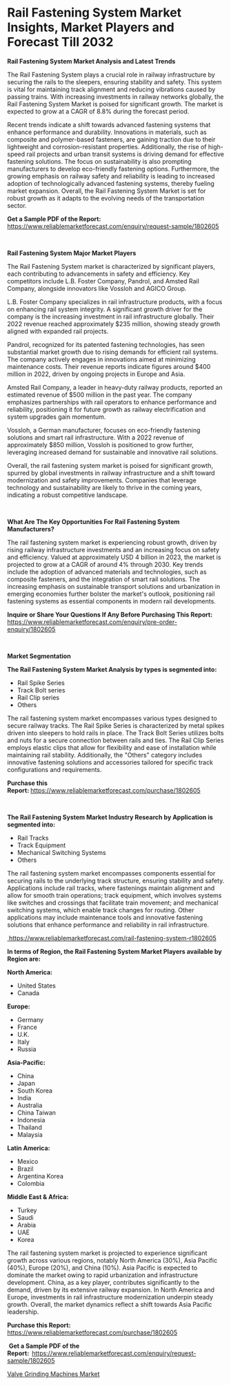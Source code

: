 <p><h1>Rail Fastening System Market Insights, Market Players and Forecast Till 2032</h1></p><p><strong>Rail Fastening System Market Analysis and Latest Trends</strong></p>
<p><p>The Rail Fastening System plays a crucial role in railway infrastructure by securing the rails to the sleepers, ensuring stability and safety. This system is vital for maintaining track alignment and reducing vibrations caused by passing trains. With increasing investments in railway networks globally, the Rail Fastening System Market is poised for significant growth. The market is expected to grow at a CAGR of 8.8% during the forecast period. </p><p>Recent trends indicate a shift towards advanced fastening systems that enhance performance and durability. Innovations in materials, such as composite and polymer-based fasteners, are gaining traction due to their lightweight and corrosion-resistant properties. Additionally, the rise of high-speed rail projects and urban transit systems is driving demand for effective fastening solutions. The focus on sustainability is also prompting manufacturers to develop eco-friendly fastening options. Furthermore, the growing emphasis on railway safety and reliability is leading to increased adoption of technologically advanced fastening systems, thereby fueling market expansion. Overall, the Rail Fastening System Market is set for robust growth as it adapts to the evolving needs of the transportation sector.</p></p>
<p><strong>Get a Sample PDF of the Report:&nbsp;</strong> <a href="https://www.reliablemarketforecast.com/enquiry/request-sample/1802605?utm_campaign=1134&utm_medium=2&utm_source=Github&utm_content=ia&utm_term=19022025&utm_id=rail-fastening-system">https://www.reliablemarketforecast.com/enquiry/request-sample/1802605</a></p>
<p>&nbsp;</p>
<p><strong>Rail Fastening System Major Market Players</strong></p>
<p><p>The Rail Fastening System market is characterized by significant players, each contributing to advancements in safety and efficiency. Key competitors include L.B. Foster Company, Pandrol, and Amsted Rail Company, alongside innovators like Vossloh and AGICO Group.</p><p>L.B. Foster Company specializes in rail infrastructure products, with a focus on enhancing rail system integrity. A significant growth driver for the company is the increasing investment in rail infrastructure globally. Their 2022 revenue reached approximately $235 million, showing steady growth aligned with expanded rail projects.</p><p>Pandrol, recognized for its patented fastening technologies, has seen substantial market growth due to rising demands for efficient rail systems. The company actively engages in innovations aimed at minimizing maintenance costs. Their revenue reports indicate figures around $400 million in 2022, driven by ongoing projects in Europe and Asia.</p><p>Amsted Rail Company, a leader in heavy-duty railway products, reported an estimated revenue of $500 million in the past year. The company emphasizes partnerships with rail operators to enhance performance and reliability, positioning it for future growth as railway electrification and system upgrades gain momentum.</p><p>Vossloh, a German manufacturer, focuses on eco-friendly fastening solutions and smart rail infrastructure. With a 2022 revenue of approximately $850 million, Vossloh is positioned to grow further, leveraging increased demand for sustainable and innovative rail solutions.</p><p>Overall, the rail fastening system market is poised for significant growth, spurred by global investments in railway infrastructure and a shift toward modernization and safety improvements. Companies that leverage technology and sustainability are likely to thrive in the coming years, indicating a robust competitive landscape.</p></p>
<p>&nbsp;</p>
<p><strong>What Are The Key Opportunities For Rail Fastening System Manufacturers?</strong></p>
<p><p>The rail fastening system market is experiencing robust growth, driven by rising railway infrastructure investments and an increasing focus on safety and efficiency. Valued at approximately USD 4 billion in 2023, the market is projected to grow at a CAGR of around 4% through 2030. Key trends include the adoption of advanced materials and technologies, such as composite fasteners, and the integration of smart rail solutions. The increasing emphasis on sustainable transport solutions and urbanization in emerging economies further bolster the market's outlook, positioning rail fastening systems as essential components in modern rail developments.</p></p>
<p><strong>Inquire or Share Your Questions If Any Before Purchasing This Report:</strong> <a href="https://www.reliablemarketforecast.com/enquiry/pre-order-enquiry/1802605?utm_campaign=1134&utm_medium=2&utm_source=Github&utm_content=ia&utm_term=19022025&utm_id=rail-fastening-system">https://www.reliablemarketforecast.com/enquiry/pre-order-enquiry/1802605</a></p>
<p>&nbsp;</p>
<p><strong>Market Segmentation</strong></p>
<p><strong>The Rail Fastening System Market Analysis by types is segmented into:</strong></p>
<p><ul><li>Rail Spike Series</li><li>Track Bolt series</li><li>Rail Clip series</li><li>Others</li></ul></p>
<p><p>The rail fastening system market encompasses various types designed to secure railway tracks. The Rail Spike Series is characterized by metal spikes driven into sleepers to hold rails in place. The Track Bolt Series utilizes bolts and nuts for a secure connection between rails and ties. The Rail Clip Series employs elastic clips that allow for flexibility and ease of installation while maintaining rail stability. Additionally, the "Others" category includes innovative fastening solutions and accessories tailored for specific track configurations and requirements.</p></p>
<p><strong>Purchase this Report:&nbsp;</strong><a href="https://www.reliablemarketforecast.com/purchase/1802605?utm_campaign=1134&utm_medium=2&utm_source=Github&utm_content=ia&utm_term=19022025&utm_id=rail-fastening-system">https://www.reliablemarketforecast.com/purchase/1802605</a></p>
<p>&nbsp;</p>
<p><strong>The Rail Fastening System Market Industry Research by Application is segmented into:</strong></p>
<p><ul><li>Rail Tracks</li><li>Track Equipment</li><li>Mechanical Switching Systems</li><li>Others</li></ul></p>
<p><p>The rail fastening system market encompasses components essential for securing rails to the underlying track structure, ensuring stability and safety. Applications include rail tracks, where fastenings maintain alignment and allow for smooth train operations; track equipment, which involves systems like switches and crossings that facilitate train movement; and mechanical switching systems, which enable track changes for routing. Other applications may include maintenance tools and innovative fastening solutions that enhance performance and reliability in rail infrastructure.</p></p>
<p><a href="https://www.reliablemarketforecast.com/rail-fastening-system-r1802605?utm_campaign=1134&utm_medium=2&utm_source=Github&utm_content=ia&utm_term=19022025&utm_id=rail-fastening-system">&nbsp;https://www.reliablemarketforecast.com/rail-fastening-system-r1802605</a></p>
<p><strong>In terms of Region, the Rail Fastening System Market Players available by Region are:</strong></p>
<p>
    <p> <strong> North America: </strong>
        <ul>
            <li>United States</li>
            <li>Canada</li>
        </ul>
        </p> 
    <p> <strong> Europe: </strong>
        <ul>
            <li>Germany</li>
            <li>France</li>
            <li>U.K.</li>
            <li>Italy</li>
            <li>Russia</li>
        </ul>
        </p> 
    <p> <strong> Asia-Pacific: </strong>
        <ul>
            <li>China</li>
            <li>Japan</li>
            <li>South Korea</li>
            <li>India</li>
            <li>Australia</li>
            <li>China Taiwan</li>
            <li>Indonesia</li>
            <li>Thailand</li>
            <li>Malaysia</li>
        </ul>
        </p> 
    <p> <strong> Latin America: </strong>
        <ul>
            <li>Mexico</li>
            <li>Brazil</li>
            <li>Argentina Korea</li>
            <li>Colombia</li>
        </ul>
        </p> 
    <p> <strong> Middle East & Africa: </strong>
        <ul>
            <li>Turkey</li>
            <li>Saudi</li>
            <li>Arabia</li>
            <li>UAE</li>
            <li>Korea</li>
        </ul>
    </p>
    </p>
<p><p>The rail fastening system market is projected to experience significant growth across various regions, notably North America (30%), Asia Pacific (40%), Europe (20%), and China (10%). Asia Pacific is expected to dominate the market owing to rapid urbanization and infrastructure development. China, as a key player, contributes significantly to the demand, driven by its extensive railway expansion. In North America and Europe, investments in rail infrastructure modernization underpin steady growth. Overall, the market dynamics reflect a shift towards Asia Pacific leadership.</p></p>
<p><strong>Purchase this Report: </strong><a href="https://www.reliablemarketforecast.com/purchase/1802605?utm_campaign=1134&utm_medium=2&utm_source=Github&utm_content=ia&utm_term=19022025&utm_id=rail-fastening-system">https://www.reliablemarketforecast.com/purchase/1802605</a></p>
<p>&nbsp;<strong>Get a Sample PDF of the Report:&nbsp;&nbsp;</strong><a href="https://www.reliablemarketforecast.com/enquiry/request-sample/1802605?utm_campaign=1134&utm_medium=2&utm_source=Github&utm_content=ia&utm_term=19022025&utm_id=rail-fastening-system">https://www.reliablemarketforecast.com/enquiry/request-sample/1802605</a></p>
<p><strong></strong></p>
<p><p><a href="https://github.com/BryceTownsendr/Market-Research-Report-List-7/blob/main/valve-grinding-machines-market.md?utm_campaign=1134&utm_medium=2&utm_source=Github&utm_content=ia&utm_term=19022025&utm_id=rail-fastening-system">Valve Grinding Machines Market</a></p></p>